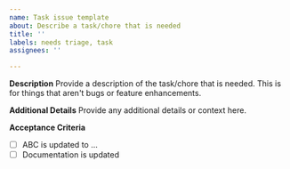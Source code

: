 ```yaml
---
name: Task issue template
about: Describe a task/chore that is needed
title: ''
labels: needs triage, task
assignees: ''

---
```


**Description**
Provide a description of the task/chore that is needed. This is for things that aren't bugs or feature enhancements.

**Additional Details**
Provide any additional details or context here.

**Acceptance Criteria**
- [ ] ABC is updated to ...
- [ ] Documentation is updated
